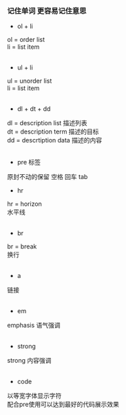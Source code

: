 <a name="K1ONa"></a>
### 记住单词 更容易记住意思
- ol + li

ol = order list<br />li = list item<br />​<br />

- ul + li

ul = unorder list<br />li = list item<br />​<br />

- dl + dt + dd

dl = description list 描述列表<br />dt = description term 描述的目标<br />dd = descrtiption data 描述的内容<br />​<br />

- pre 标签

原封不动的保留 空格 回车 tab

- hr

hr = horizon<br />水平线<br />​<br />

- br

br = break <br />换行<br />​<br />

- a

链接<br />​<br />

- em

emphasis 语气强调<br />​<br />

- strong

strong 内容强调<br />​<br />

- code

以等宽字体显示字符<br />配合pre使用可以达到最好的代码展示效果
